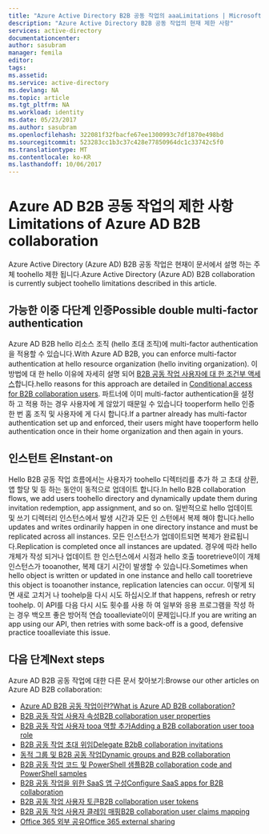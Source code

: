 ```yaml
---
title: "Azure Active Directory B2B 공동 작업의 aaaLimitations | Microsoft Docs"
description: "Azure Active Directory B2B 공동 작업의 현재 제한 사항"
services: active-directory
documentationcenter: 
author: sasubram
manager: femila
editor: 
tags: 
ms.assetid: 
ms.service: active-directory
ms.devlang: NA
ms.topic: article
ms.tgt_pltfrm: NA
ms.workload: identity
ms.date: 05/23/2017
ms.author: sasubram
ms.openlocfilehash: 322081f32fbacfe67ee1300993c7df1870e498bd
ms.sourcegitcommit: 523283cc1b3c37c428e77850964dc1c33742c5f0
ms.translationtype: MT
ms.contentlocale: ko-KR
ms.lasthandoff: 10/06/2017
---
```

# <a name="limitations-of-azure-ad-b2b-collaboration"></a><span data-ttu-id="40f33-103">Azure AD B2B 공동 작업의 제한 사항</span><span class="sxs-lookup"><span data-stu-id="40f33-103">Limitations of Azure AD B2B collaboration</span></span>
<span data-ttu-id="40f33-104">Azure Active Directory (Azure AD) B2B 공동 작업은 현재이 문서에서 설명 하는 주체 toohello 제한 됩니다.</span><span class="sxs-lookup"><span data-stu-id="40f33-104">Azure Active Directory (Azure AD) B2B collaboration is currently subject toohello limitations described in this article.</span></span>

## <a name="possible-double-multi-factor-authentication"></a><span data-ttu-id="40f33-105">가능한 이중 다단계 인증</span><span class="sxs-lookup"><span data-stu-id="40f33-105">Possible double multi-factor authentication</span></span>
<span data-ttu-id="40f33-106">Azure AD B2B hello 리소스 조직 (hello 초대 조직)에 multi-factor authentication을 적용할 수 있습니다.</span><span class="sxs-lookup"><span data-stu-id="40f33-106">With Azure AD B2B, you can enforce multi-factor authentication at hello resource organization (hello inviting organization).</span></span> <span data-ttu-id="40f33-107">이 방법에 대 한 hello 이유에 자세히 설명 되어 [B2B 공동 작업 사용자에 대 한 조건부 액세스](active-directory-b2b-mfa-instructions.md)합니다.</span><span class="sxs-lookup"><span data-stu-id="40f33-107">hello reasons for this approach are detailed in [Conditional access for B2B collaboration users](active-directory-b2b-mfa-instructions.md).</span></span> <span data-ttu-id="40f33-108">파트너에 이미 multi-factor authentication을 설정 하 고 적용 하는 경우 사용자에 게 않았기 때문일 수 있습니다 tooperform hello 인증 한 번 홈 조직 및 사용자에 게 다시 합니다.</span><span class="sxs-lookup"><span data-stu-id="40f33-108">If a partner already has multi-factor authentication set up and enforced, their users might have tooperform hello authentication once in their home organization and then again in yours.</span></span>

## <a name="instant-on"></a><span data-ttu-id="40f33-109">인스턴트 온</span><span class="sxs-lookup"><span data-stu-id="40f33-109">Instant-on</span></span>
<span data-ttu-id="40f33-110">Hello B2B 공동 작업 흐름에서는 사용자가 toohello 디렉터리를 추가 하 고 초대 상환, 앱 할당 및 등 하는 동안이 동적으로 업데이트 합니다.</span><span class="sxs-lookup"><span data-stu-id="40f33-110">In hello B2B collaboration flows, we add users toohello directory and dynamically update them during invitation redemption, app assignment, and so on.</span></span> <span data-ttu-id="40f33-111">일반적으로 hello 업데이트 및 쓰기 디렉터리 인스턴스에서 발생 시간과 모든 인 스턴에서 복제 해야 합니다.</span><span class="sxs-lookup"><span data-stu-id="40f33-111">hello updates and writes ordinarily happen in one directory instance and must be replicated across all instances.</span></span> <span data-ttu-id="40f33-112">모든 인스턴스가 업데이트되면 복제가 완료됩니다.</span><span class="sxs-lookup"><span data-stu-id="40f33-112">Replication is completed once all instances are updated.</span></span> <span data-ttu-id="40f33-113">경우에 따라 hello 개체가 작성 되거나 업데이트 한 인스턴스에서 시점과 hello 호출 tooretrieve이이 개체 인스턴스가 tooanother, 복제 대기 시간이 발생할 수 있습니다.</span><span class="sxs-lookup"><span data-stu-id="40f33-113">Sometimes when hello object is written or updated in one instance and hello call tooretrieve this object is tooanother instance, replication latencies can occur.</span></span> <span data-ttu-id="40f33-114">이렇게 되 면 새로 고치거 나 toohelp을 다시 시도 하십시오.</span><span class="sxs-lookup"><span data-stu-id="40f33-114">If that happens, refresh or retry toohelp.</span></span> <span data-ttu-id="40f33-115">이 API를 다음 다시 시도 횟수를 사용 하 여 일부와 응용 프로그램을 작성 하는 경우 백오프 좋은 방어적 연습 tooalleviate이이 문제입니다.</span><span class="sxs-lookup"><span data-stu-id="40f33-115">If you are writing an app using our API, then retries with some back-off is a good, defensive practice tooalleviate this issue.</span></span>

## <a name="next-steps"></a><span data-ttu-id="40f33-116">다음 단계</span><span class="sxs-lookup"><span data-stu-id="40f33-116">Next steps</span></span>

<span data-ttu-id="40f33-117">Azure AD B2B 공동 작업에 대한 다른 문서 찾아보기:</span><span class="sxs-lookup"><span data-stu-id="40f33-117">Browse our other articles on Azure AD B2B collaboration:</span></span>

* [<span data-ttu-id="40f33-118">Azure AD B2B 공동 작업이란?</span><span class="sxs-lookup"><span data-stu-id="40f33-118">What is Azure AD B2B collaboration?</span></span>](active-directory-b2b-what-is-azure-ad-b2b.md)
* [<span data-ttu-id="40f33-119">B2B 공동 작업 사용자 속성</span><span class="sxs-lookup"><span data-stu-id="40f33-119">B2B collaboration user properties</span></span>](active-directory-b2b-user-properties.md)
* [<span data-ttu-id="40f33-120">B2B 공동 작업 사용자 tooa 역할 추가</span><span class="sxs-lookup"><span data-stu-id="40f33-120">Adding a B2B collaboration user tooa role</span></span>](active-directory-b2b-add-guest-to-role.md)
* [<span data-ttu-id="40f33-121">B2B 공동 작업 초대 위임</span><span class="sxs-lookup"><span data-stu-id="40f33-121">Delegate B2bB collaboration invitations</span></span>](active-directory-b2b-delegate-invitations.md)
* [<span data-ttu-id="40f33-122">동적 그룹 및 B2B 공동 작업</span><span class="sxs-lookup"><span data-stu-id="40f33-122">Dynamic groups and B2B collaboration</span></span>](active-directory-b2b-dynamic-groups.md)
* [<span data-ttu-id="40f33-123">B2B 공동 작업 코드 및 PowerShell 샘플</span><span class="sxs-lookup"><span data-stu-id="40f33-123">B2B collaboration code and PowerShell samples</span></span>](active-directory-b2b-code-samples.md)
* [<span data-ttu-id="40f33-124">B2B 공동 작업을 위한 SaaS 앱 구성</span><span class="sxs-lookup"><span data-stu-id="40f33-124">Configure SaaS apps for B2B collaboration</span></span>](active-directory-b2b-configure-saas-apps.md)
* [<span data-ttu-id="40f33-125">B2B 공동 작업 사용자 토큰</span><span class="sxs-lookup"><span data-stu-id="40f33-125">B2B collaboration user tokens</span></span>](active-directory-b2b-user-token.md)
* [<span data-ttu-id="40f33-126">B2B 공동 작업 사용자 클레임 매핑</span><span class="sxs-lookup"><span data-stu-id="40f33-126">B2B collaboration user claims mapping</span></span>](active-directory-b2b-claims-mapping.md)
* [<span data-ttu-id="40f33-127">Office 365 외부 공유</span><span class="sxs-lookup"><span data-stu-id="40f33-127">Office 365 external sharing</span></span>](active-directory-b2b-o365-external-user.md)
